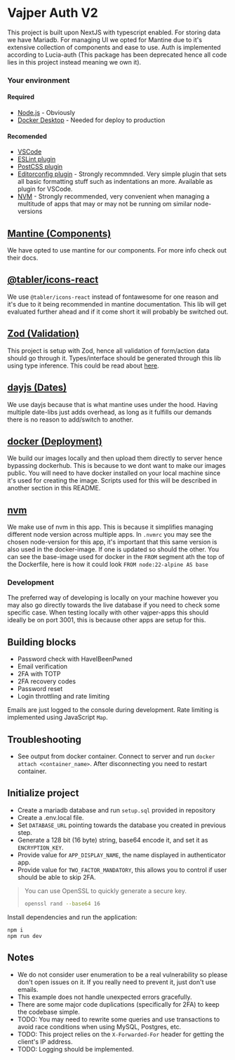 # Vajper Auth V2
This project is built upon NextJS with typescript enabled. For storing data we have Mariadb. For managing UI we opted for Mantine due to it's extensive collection of components and ease to use. Auth is implemented according to Lucia-auth (This package has been deprecated hence all code lies in this project instead meaning we own it).

### Your environment



#### Required

- [Node.js](https://nodejs.org/en) - Obviously
- [Docker Desktop](https://www.docker.com/) - Needed for deploy to production

#### Recomended

- [VSCode](https://code.visualstudio.com/)
- [ESLint plugin](https://eslint.org/)
- [PostCSS plugin](https://postcss.org/)
- [Editorconfig plugin](https://editorconfig.org/) - Strongly recommnded. Very simple plugin that sets all basic formatting stuff such as indentations an more. Available as plugin for VSCode.
- [NVM](https://github.com/nvm-sh/nvm) - Strongly recommended, very convenient when managing a multitude of apps that may or may not be running om similar node-versions

## [Mantine (Components)](https://ui.mantine.dev/)

We have opted to use mantine for our components. For more info check out their docs.

## [@tabler/icons-react](https://tabler.io/docs/icons/libraries/react)

We use `@tabler/icons-react` instead of fontawesome for one reason and it's due to it being recommended in mantine documentation. This lib will get evaluated further ahead and if it come short it will probably be switched out.

## [Zod (Validation)](https://zod.dev/)

This project is setup with Zod, hence all validation of form/action data should go through it. Types/interface should be generated through this lib using type inference. This could be read about [here](https://zod.dev/?id=type-inference).

## [dayjs (Dates)](https://day.js.org/)

We use dayjs because that is what mantine uses under the hood. Having multiple date-libs just adds overhead, as long as it fulfills our demands there is no reason to add/switch to another.

## [docker (Deployment)](https://www.docker.com/)

We build our images locally and then upload them directly to server hence bypassing dockerhub. This is because to we dont want to make our images public. You will need to have docker installed on your local machine since it's used for creating the image. Scripts used for this will be described in another section in this README.

## [nvm](https://github.com/nvm-sh/nvm)

We make use of nvm in this app. This is because it simplifies managing different node version across multiple apps.
In `.nvmrc` you may see the chosen node-version for this app, it's important that this same version is also used in the docker-image. If one is updated so should the other. You can see the base-image used for docker in the `FROM` segment ath the top of the Dockerfile, here is how it could look `FROM node:22-alpine AS base`

### Development
The preferred way of developing is locally on your machine however you may also go directly towards the live database if you need to check some specific case. When testing locally with other vajper-apps this should ideally be on port 3001, this is because other apps are setup for this.

## Building blocks
- Password check with HaveIBeenPwned
- Email verification
- 2FA with TOTP
- 2FA recovery codes
- Password reset
- Login throttling and rate limiting

Emails are just logged to the console during development. Rate limiting is implemented using JavaScript `Map`.

## Troubleshooting
- See output from docker container. Connect to server and run `docker attach <container_name>`. After disconnecting you need to restart container.

## Initialize project

- Create a mariadb database and run `setup.sql` provided in repository
- Create a .env.local file.
- Set `DATABASE_URL` pointing towards the database you created in previous step.
- Generate a 128 bit (16 byte) string, base64 encode it, and set it as `ENCRYPTION_KEY`.
- Provide value for `APP_DISPLAY_NAME`, the name displayed in authenticator app.
- Provide value for `TWO_FACTOR_MANDATORY`, this allows you to control if user should be able to skip 2FA.


> You can use OpenSSL to quickly generate a secure key.
>
> ```bash
> openssl rand --base64 16
> ```

Install dependencies and run the application:

```
npm i
npm run dev
```

## Notes

- We do not consider user enumeration to be a real vulnerability so please don't open issues on it. If you really need to prevent it, just don't use emails.
- This example does not handle unexpected errors gracefully.
- There are some major code duplications (specifically for 2FA) to keep the codebase simple.
- TODO: You may need to rewrite some queries and use transactions to avoid race conditions when using MySQL, Postgres, etc.
- TODO: This project relies on the `X-Forwarded-For` header for getting the client's IP address.
- TODO: Logging should be implemented.
